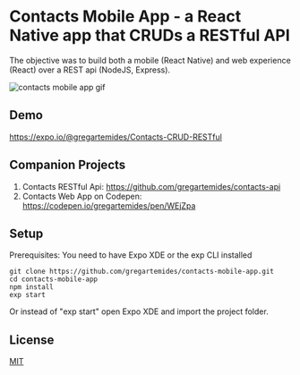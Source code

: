 # Contacts Mobile App - a React Native app that CRUDs a RESTful API

The objective was to build both a mobile (React Native) and web experience (React) over a REST api (NodeJS, Express).

![contacts mobile app gif](https://github.com/gregartemides/contacts-mobile-app/blob/master/img/contacts-mobile-app.gif "Contacts Mobile App")


## Demo
https://expo.io/@gregartemides/Contacts-CRUD-RESTful

## Companion Projects
1. Contacts RESTful Api: https://github.com/gregartemides/contacts-api
2. Contacts Web App on Codepen: https://codepen.io/gregartemides/pen/WEjZpa

## Setup
Prerequisites: You need to have Expo XDE or the exp CLI installed
```
git clone https://github.com/gregartemides/contacts-mobile-app.git
cd contacts-mobile-app
npm install
exp start
```
Or instead of "exp start" open Expo XDE and import the project folder.

## License

[MIT](LICENSE)